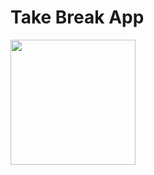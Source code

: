 # Take Break App

<img src="https://user-images.githubusercontent.com/70070721/212329813-3316a5ad-59e2-489b-9e2e-c206e1bd33a6.png" width="200"> 
 



